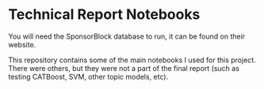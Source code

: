 # Technical Report Notebooks

You will need the SponsorBlock database to run, it can be found on their website.

This repository contains some of the main notebooks I used for this project. There were others, but they were not a part of the final report (such as testing CATBoost, SVM, other topic models, etc).
